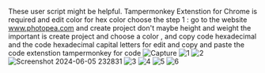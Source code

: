 These user script might be helpful. Tampermonkey Extenstion for Chrome is required
and edit color for hex color choose
the step 1 : go to the website www.photopea.com and create project don't maybe height and weight the important is create project
and choose a color , and copy code hexadecimal and the code hexadecimal capital letters for edit and copy and paste the code extenstion tampermonkey for code
![Capture](https://github.com/tech475/younowcolorcustom/assets/71052219/74924a7b-7cb0-4e4c-800a-ba6f24db1d78)
![1](https://github.com/tech475/younowcolorcustom/assets/71052219/9aaa8743-5b81-4030-a678-b35671fe81e3)
![2](https://github.com/tech475/younowcolorcustom/assets/71052219/b50437fa-f1c7-4e44-965e-37dd831723ef)
![Screenshot 2024-06-05 232831](https://github.com/tech475/younowcolorcustom/assets/71052219/51963854-7b76-4b17-aa48-8465dff39543)
![3](https://github.com/tech475/younowcolorcustom/assets/71052219/e715e004-7718-4529-86c6-cbf9426b487b)
![4](https://github.com/tech475/younowcolorcustom/assets/71052219/02cdf9ff-64cf-40f6-9a2f-0435e8ffcc11)
![5](https://github.com/tech475/younowcolorcustom/assets/71052219/f5a327bb-29f3-445f-8d3c-d8b5a7007cae)
![6](https://github.com/tech475/younowcolorcustom/assets/71052219/c9c2d076-6d2a-4972-99e3-8c8b53e59502)

